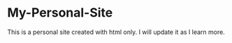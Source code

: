 # My-Personal-Site
This is a personal site created with html only. I will update it as I learn more.
